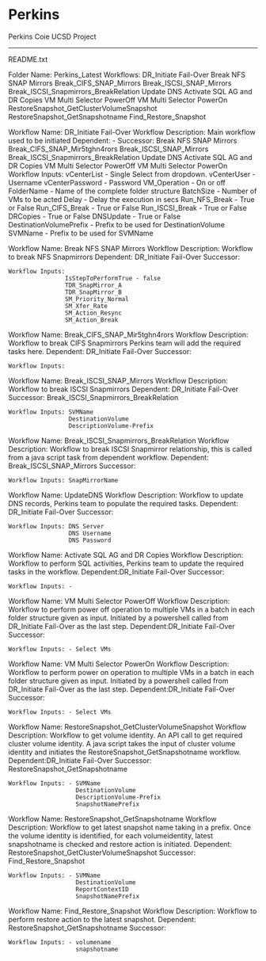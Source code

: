 # Perkins
Perkins Coie UCSD Project
**********
README.txt

Folder Name: Perkins_Latest
Workflows: 
		DR_Initiate Fail-Over
		Break NFS SNAP Mirrors
		Break_CIFS_SNAP_Mirrors
		Break_ISCSI_SNAP_Mirrors
		Break_ISCSI_Snapmirrors_BreakRelation
		Update DNS
		Activate SQL AG and DR Copies
		VM Multi Selector PowerOff
		VM Multi Selector PowerOn
		RestoreSnapshot_GetClusterVolumeSnapshot
		RestoreSnapshot_GetSnapshotname
		Find_Restore_Snapshot

Workflow Name: DR_Initiate Fail-Over
	Workflow Description: Main workflow used to be initiated 
		Dependent: -
		Successor:  Break NFS SNAP Mirrors
					Break_CIFS_SNAP_Mir5tghn4rors
					Break_ISCSI_SNAP_Mirrors
					Break_ISCSI_Snapmirrors_BreakRelation
					Update DNS
					Activate SQL AG and DR Copies
					VM Multi Selector PowerOff
					VM Multi Selector PowerOn
	Workflow Inputs: 
					vCenterList - Single Select from dropdown.
					vCenterUser - Username 
					vCenterPassword - Password
					VM_Operation - On or off
					FolderName - Name of the complete folder structure
					BatchSize - Number of VMs to be acted 
					Delay - Delay the execution in secs
					Run_NFS_Break - True or False
					Run_CIFS_Break - True or False
					Run_ISCSI_Break - True or False
					DRCopies - True or False
					DNSUpdate - True or False
					DestinationVolumePrefix - Prefix to be used for DestinationVolume
					SVMName - Prefix to be used for SVMName
					
Workflow Name: Break NFS SNAP Mirrors
	Workflow Description: Workflow to break NFS Snapmirrors
		Dependent: DR_Initiate Fail-Over
		Successor:  
		
	Workflow Inputs: 
					IsStepToPerformTrue - false
					TDR_SnapMirror_A 
					TDR_SnapMirror_B
					SM_Priority_Normal
					SM_Xfer_Rate
					SM_Action_Resync
					SM_Action_Break
					
Workflow Name: Break_CIFS_SNAP_Mir5tghn4rors
	Workflow Description: Workflow to break CIFS Snapmirrors
						  Perkins team will add the required tasks here.
		Dependent: DR_Initiate Fail-Over
		Successor:  
		
	Workflow Inputs: 
	
Workflow Name: Break_ISCSI_SNAP_Mirrors
	Workflow Description: Workflow to break ISCSI Snapmirrors
		Dependent: DR_Initiate Fail-Over
		Successor: Break_ISCSI_Snapmirrors_BreakRelation
		
	Workflow Inputs: SVMName
					 DestinationVolume
					 DescriptionVolume-Prefix
					 
Workflow Name: Break_ISCSI_Snapmirrors_BreakRelation
	Workflow Description: Workflow to break ISCSI Snapmirror relationship, this is called from a java script task from dependent workflow.
		Dependent: Break_ISCSI_SNAP_Mirrors
		Successor: 
		
	Workflow Inputs: SnapMirrorName

Workflow Name: UpdateDNS
	Workflow Description: Workflow to update DNS records, Perkins team to populate the required tasks.
		Dependent: DR_Initiate Fail-Over
		Successor: 
		
	Workflow Inputs: DNS Server
					 DNS Username
					 DNS Password
	
Workflow Name: Activate SQL AG and DR Copies
	Workflow Description: Workflow to perform SQL activities, Perkins team to update the required tasks in the workflow.
		Dependent:DR_Initiate Fail-Over
		Successor: 
		
	Workflow Inputs: -
	
Workflow Name: VM Multi Selector PowerOff
	Workflow Description: Workflow to perform power off operation to multiple VMs in a batch in each folder structure given as input.
						  Initiated by a powershell called from DR_Initiate Fail-Over as the last step.
		Dependent:DR_Initiate Fail-Over
		Successor: 
		
	Workflow Inputs: - Select VMs
	
Workflow Name: VM Multi Selector PowerOn
	Workflow Description: Workflow to perform power on operation to multiple VMs in a batch in each folder structure given as input.
						  Initiated by a powershell called from DR_Initiate Fail-Over as the last step.
		Dependent:DR_Initiate Fail-Over
		Successor: 
		
	Workflow Inputs: - Select VMs
	
Workflow Name: RestoreSnapshot_GetClusterVolumeSnapshot
	Workflow Description: Workflow to get volume identity. An API call to get required cluster volume identity. 
						  A java script takes the input of cluster volume identity and initiates the RestoreSnapshot_GetSnapshotname workflow.
		Dependent:DR_Initiate Fail-Over
		Successor: RestoreSnapshot_GetSnapshotname
		
	Workflow Inputs: - SVMName	
					   DestinationVolume
					   DescriptionVolume-Prefix
					   SnapshotNamePrefix

Workflow Name: RestoreSnapshot_GetSnapshotname
	Workflow Description: Workflow to get latest snapshot name taking in a prefix. 
						  Once the volume identity is identified, for each volumeidentity, 
						  latest snapshotname is checked and restore action is initiated.
		Dependent: RestoreSnapshot_GetClusterVolumeSnapshot
		Successor: Find_Restore_Snapshot
		
	Workflow Inputs: - SVMName	
					   DestinationVolume
					   ReportContextID
					   SnapshotNamePrefix

Workflow Name: Find_Restore_Snapshot
	Workflow Description: Workflow to perform restore action to the latest snapshot.
		Dependent: RestoreSnapshot_GetSnapshotname
		Successor: 
		
	Workflow Inputs: - volumename
					   snapshotname
	
